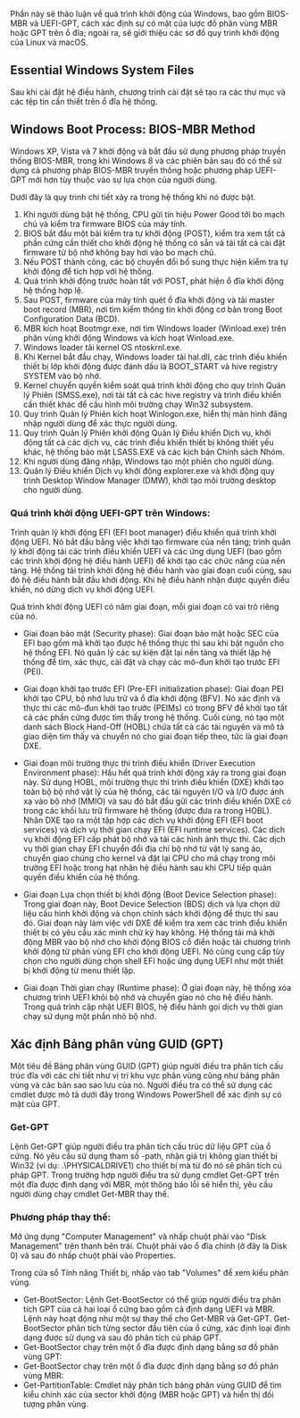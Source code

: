 Phần này sẽ thảo luận về quá trình khởi động của Windows, bao gồm BIOS-MBR và UEFI-GPT, cách xác định sự có mặt của lược đồ phân vùng MBR hoặc GPT trên ổ đĩa; ngoài ra, sẽ giới thiệu các sơ đồ quy trình khởi động của Linux và macOS.

## Essential Windows System Files

Sau khi cài đặt hệ điều hành, chương trình cài đặt sẽ tạo ra các thư mục và các tệp tin cần thiết trên ổ đĩa hệ thống.

## Windows Boot Process: BIOS-MBR Method

Windows XP, Vista và 7 khởi động và bắt đầu sử dụng phương pháp truyền thống BIOS-MBR, trong khi Windows 8 và các phiên bản sau đó có thể sử dụng cả phương pháp BIOS-MBR truyền thống hoặc phương pháp UEFI-GPT mới hơn tùy thuộc vào sự lựa chọn của người dùng.


Dưới đây là quy trình chi tiết xảy ra trong hệ thống khi nó được bật.

1. Khi người dùng bật hệ thống, CPU gửi tín hiệu Power Good tới bo mạch chủ và kiểm tra firmware BIOS của máy tính.
2. BIOS bắt đầu một bài kiểm tra tự khởi động (POST), kiểm tra xem tất cả phần cứng cần thiết cho khởi động hệ thống có sẵn và tải tất cả cài đặt firmware từ bộ nhớ không bay hơi vào bo mạch chủ.
3. Nếu POST thành công, các bộ chuyển đổi bổ sung thực hiện kiểm tra tự khởi động để tích hợp với hệ thống.
4. Quá trình khởi động trước hoàn tất với POST, phát hiện ổ đĩa khởi động hệ thống hợp lệ.
5. Sau POST, firmware của máy tính quét ổ đĩa khởi động và tải master boot record (MBR), nơi tìm kiếm thông tin khởi động cơ bản trong Boot Configuration Data (BCD).
6. MBR kích hoạt Bootmgr.exe, nơi tìm Windows loader (Winload.exe) trên phân vùng khởi động Windows và kích hoạt Winload.exe.
7. Windows loader tải kernel OS ntoskrnl.exe.
8. Khi Kernel bắt đầu chạy, Windows loader tải hal.dll, các trình điều khiển thiết bị lớp khởi động được đánh dấu là BOOT_START và hive registry SYSTEM vào bộ nhớ.
9. Kernel chuyển quyền kiểm soát quá trình khởi động cho quy trình Quản lý Phiên (SMSS.exe), nơi tải tất cả các hive registry và trình điều khiển cần thiết khác để cấu hình môi trường chạy Win32 subsystem.
10. Quy trình Quản lý Phiên kích hoạt Winlogon.exe, hiển thị màn hình đăng nhập người dùng để xác thực người dùng.
11. Quy trình Quản lý Phiên khởi động Quản lý Điều khiển Dịch vụ, khởi động tất cả các dịch vụ, các trình điều khiển thiết bị không thiết yếu khác, hệ thống bảo mật LSASS.EXE và các kịch bản Chính sách Nhóm.
12. Khi người dùng đăng nhập, Windows tạo một phiên cho người dùng.
13. Quản lý Điều khiển Dịch vụ khởi động explorer.exe và khởi động quy trình Desktop Window Manager (DMW), khởi tạo môi trường desktop cho người dùng.

### Quá trình khởi động UEFI-GPT trên Windows:

Trình quản lý khởi động EFI (EFI boot manager) điều khiển quá trình khởi động UEFI. Nó bắt đầu bằng việc khởi tạo firmware của nền tảng; trình quản lý khởi động tải các trình điều khiển UEFI và các ứng dụng UEFI (bao gồm các trình khởi động hệ điều hành UEFI) để khởi tạo các chức năng của nền tảng. Hệ thống tải trình khởi động hệ điều hành vào giai đoạn cuối cùng, sau đó hệ điều hành bắt đầu khởi động. Khi hệ điều hành nhận được quyền điều khiển, nó dừng dịch vụ khởi động UEFI.

Quá trình khởi động UEFI có năm giai đoạn, mỗi giai đoạn có vai trò riêng của nó.

- Giai đoạn bảo mật (Security phase): Giai đoạn bảo mật hoặc SEC của EFI bao gồm mã khởi tạo được hệ thống thực thi sau khi bật nguồn cho hệ thống EFI. Nó quản lý các sự kiện đặt lại nền tảng và thiết lập hệ thống để tìm, xác thực, cài đặt và chạy các mô-đun khởi tạo trước EFI (PEI).

- Giai đoạn khởi tạo trước EFI (Pre-EFI initialization phase): Giai đoạn PEI khởi tạo CPU, bộ nhớ lưu trữ và ổ đĩa khởi động (BFV). Nó xác định và thực thi các mô-đun khởi tạo trước (PEIMs) có trong BFV để khởi tạo tất cả các phần cứng được tìm thấy trong hệ thống. Cuối cùng, nó tạo một danh sách Block Hand-Off (HOBL) chứa tất cả các tài nguyên và mô tả giao diện tìm thấy và chuyển nó cho giai đoạn tiếp theo, tức là giai đoạn DXE.

- Giai đoạn môi trường thực thi trình điều khiển (Driver Execution Environment phase): Hầu hết quá trình khởi động xảy ra trong giai đoạn này. Sử dụng HOBL, môi trường thực thi trình điều khiển (DXE) khởi tạo toàn bộ bộ nhớ vật lý của hệ thống, các tài nguyên I/O và I/O được ánh xạ vào bộ nhớ (MMIO) và sau đó bắt đầu gửi các trình điều khiển DXE có trong các khối lưu trữ firmware hệ thống (được đưa ra trong HOBL). Nhân DXE tạo ra một tập hợp các dịch vụ khởi động EFI (EFI boot services) và dịch vụ thời gian chạy EFI (EFI runtime services). Các dịch vụ khởi động EFI cấp phát bộ nhớ và tải các hình ảnh thực thi. Các dịch vụ thời gian chạy EFI chuyển đổi địa chỉ bộ nhớ từ vật lý sang ảo, chuyển giao chúng cho kernel và đặt lại CPU cho mã chạy trong môi trường EFI hoặc trong hạt nhân hệ điều hành sau khi CPU tiếp quản quyền điều khiển của hệ thống.

- Giai đoạn Lựa chọn thiết bị khởi động (Boot Device Selection phase): Trong giai đoạn này, Boot Device Selection (BDS) dịch và lựa chọn dữ liệu cấu hình khởi động và chọn chính sách khởi động để thực thi sau đó. Giai đoạn này làm việc với DXE để kiểm tra xem các trình điều khiển thiết bị có yêu cầu xác minh chữ ký hay không. Hệ thống tải mã khởi động MBR vào bộ nhớ cho khởi động BIOS cổ điển hoặc tải chương trình khởi động từ phân vùng EFI cho khởi động UEFI. Nó cũng cung cấp tùy chọn cho người dùng chọn shell EFI hoặc ứng dụng UEFI như một thiết bị khởi động từ menu thiết lập.

- Giai đoạn Thời gian chạy (Runtime phase): Ở giai đoạn này, hệ thống xóa chương trình UEFI khỏi bộ nhớ và chuyển giao nó cho hệ điều hành. Trong quá trình cập nhật UEFI BIOS, hệ điều hành gọi dịch vụ thời gian chạy sử dụng một phần nhỏ bộ nhớ.

## Xác định Bảng phân vùng GUID (GPT)

Một tiêu đề Bảng phân vùng GUID (GPT) giúp người điều tra phân tích cấu trúc đĩa với các chi tiết như vị trí khu vực phân vùng cũng như bảng phân vùng và các bản sao sao lưu của nó. Người điều tra có thể sử dụng các cmdlet được mô tả dưới đây trong Windows PowerShell để xác định sự có mặt của GPT.

### Get-GPT

Lệnh Get-GPT giúp người điều tra phân tích cấu trúc dữ liệu GPT của ổ cứng. Nó yêu cầu sử dụng tham số -path, nhận giá trị không gian thiết bị Win32 (ví dụ: \.\PHYSICALDRIVE1) cho thiết bị mà từ đó nó sẽ phân tích cú pháp GPT.
Trong trường hợp người điều tra sử dụng cmdlet Get-GPT trên một đĩa được định dạng với MBR, một thông báo lỗi sẽ hiển thị, yêu cầu người dùng chạy cmdlet Get-MBR thay thế.

### Phương pháp thay thế:

Mở ứng dụng "Computer Management" và nhấp chuột phải vào "Disk Management" trên thanh bên trái. Chuột phải vào ổ đĩa chính (ở đây là Disk 0) và sau đó nhấp chuột phải vào Properties.

Trong cửa sổ Tính năng Thiết bị, nhấp vào tab "Volumes" để xem kiểu phân vùng.

- Get-BootSector: Lệnh Get-BootSector có thể giúp người điều tra phân tích GPT của cả hai loại ổ cứng bao gồm cả định dạng UEFI và MBR. Lệnh này hoạt động như một sự thay thế cho Get-MBR và Get-GPT. Get-BootSector phân tích từng sector đầu tiên của ổ cứng, xác định loại định dạng được sử dụng và sau đó phân tích cú pháp GPT.
- Get-BootSector chạy trên một ổ đĩa được định dạng bằng sơ đồ phân vùng GPT:
- Get-BootSector chạy trên một ổ đĩa được định dạng bằng sơ đồ phân vùng MBR:
- Get-PartitionTable: Cmdlet này phân tích bảng phân vùng GUID để tìm kiểu chính xác của sector khởi động (MBR hoặc GPT) và hiển thị đối tượng phân vùng.


